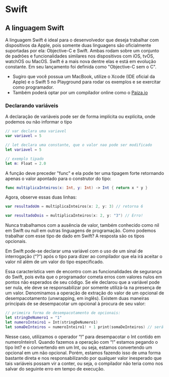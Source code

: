 # Swift
## A linguagem Swift
A linguagem Swift é ideal para o desenvolvedor que deseja trabalhar com dispositivos da Apple, pois somente duas linguagens são oficialmente suportadas por ela: Objective-C e Swift. Ambas rodam sobre um conjunto de padrões e funcionalidades similares nos dispositivos com iOS, tvOS, watchOS ou MacOS. Swift é a mais nova dentre elas e está em evolução constante. Em seu lançamento foi definida como "Objective-C sem o C".
* Sugiro que você possua um MacBook, utilize o Xcode (IDE oficial da Apple) e o Swift 5 no Playground para rodar os exemplos e se exercitar como programador.
* Também poderá optar por um compilador online como o [Paiza.io](https://paiza.io/en/projects/new?language=swift)

### Declarando variáveis
A declaração de variáveis pode ser de forma implícita ou explícita, onde podemos ou não informar o tipo

```swift
// var declara uma variavel
var variavel = 5

// let declara uma constante, que o valor nao pode ser modificado
let variavel = 5

// exemplo tipado
let m: Float = 2.0
```
A função deve preceder "func" e ela pode ter uma tipagem forte retornando apenas o valor apontado para o construtor do tipo:
```swift
func multiplicaInteiros(x: Int, y: Int) -> Int { return x * y }
```
Agora, observe essas duas linhas:

```swift
var resultadoUm = multiplicaInteiros(x: 2, y: 3) // retorna 6

var resultadoDois = multiplicaInteiros(x: 2, y: "3") // Erro!
```
Nunca trabalhamos com a ausência de valor, também conhecido como nil em Swift ou null em outras linguagens de programação. Como podemos trabalhar com esse tipo de dado em Swift? A resposta são os tipos opcionais.

Em Swift pode-se declarar uma variável com o uso de um sinal de interrogação (“?”) após o tipo para dizer ao compilador que ela irá aceitar o valor nil além de um valor do tipo especificado.

Essa característica vem de encontro com as funcionalidades de segurança do Swift, pois evita que o programador cometa erros com valores nulos em pontos não esperados de seu código. Se ele declarou que a variável pode ser nula, ele deve se responsabilizar por somente utilizá-la na presença de um valor. Denominamos a operação de extração do valor de um opcional de desempacotamento (unwrapping, em inglês). Existem duas maneiras principais de se desempacotar um opcional à procura de seu valor:

```swift
// primeira forma de desempacotamento de opcionais: 
let stringDeNumero1 = "1" 
let numeroInteiro1 = Int(stringDeNumero1) 
let somaDeInteiros = numeroInteiro1! + 1 print(somaDeInteiros) // será impresso o valor 2
```
Nesse caso, utilizamos o operador “!” para desempacotar o Int contido em numeroInteiro1. Quando fazemos a operação com “!” estamos pegando o tipo Int? e o convertendo em um Int, ou seja, estamos convertendo um opcional em um não opcional. Porém, estamos fazendo isso de uma forma bastante direta e nos responsabilizando por qualquer valor inesperado que tais variáveis possam vir a conter, ou seja, o compilador não teria como nos salvar do seguinte erro em tempo de execução.

